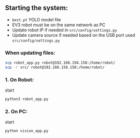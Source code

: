## Starting the system:
- `best.pt` YOLO model file
- EV3 robot must be on the same network as PC
- Update robot IP if needed in `src/config/settings.py`
- Update camera source if needed based on the USB port used `src/config/settings.py` 

### When updating files:
```bash
scp robot_app.py robot@192.168.158.158:/home/robot/
scp -r src/ robot@192.168.158.158:/home/robot/
```

### 1. On Robot:
start
```bash
python3 robot_app.py
```

### 2. On PC:
start
```bash
python vision_app.py
```
